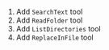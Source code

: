 1. Add `SearchText` tool
2. Add `ReadFolder` tool
3. Add `ListDirectories` tool
4. Add `ReplaceInFile` tool